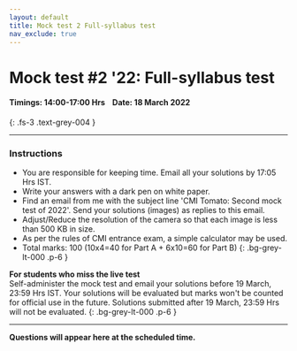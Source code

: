 ```yaml
---
layout: default
title: Mock test 2 Full-syllabus test
nav_exclude: true
---
```



#  Mock test #2 '22: Full-syllabus test

#### Timings: 14:00-17:00 Hrs &nbsp;&nbsp;  Date: 18 March 2022
{: .fs-3 .text-grey-004 }

---


### Instructions

- You are responsible for keeping time. Email all your solutions by 17:05 Hrs IST.
- Write your answers with a dark pen on white paper.
- Find an email from me with the subject line 'CMI Tomato: Second mock test of 2022'. Send your solutions (images) as replies to this email.
- Adjust/Reduce the resolution of the camera so that each image is less than 500 KB in size.
- As per the rules of CMI entrance exam, a simple calculator may be used.
- Total marks: 100 (10x4=40 for Part A + 6x10=60 for Part B)
{: .bg-grey-lt-000 .p-6 }


**For students who miss the live test**<br>
Self-administer the mock test and email your solutions before 19 March, 23:59 Hrs IST. Your solutions will be evaluated
but marks won't be counted for official use in the future. Solutions submitted after 19 March, 23:59 Hrs will not be evaluated.
{: .bg-grey-lt-000 .p-6 }

---


**Questions will appear here at the scheduled time.**


